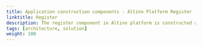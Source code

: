 ```yaml
---
title: Application construction components - Altinn Platform Register
linktitle: Register
description: The register component in Altinn platform is constructed as an asp.net core web API application deployed as a docker container to a Kubernetes cluster.
tags: [architecture, solution]
weight: 100
---
```


